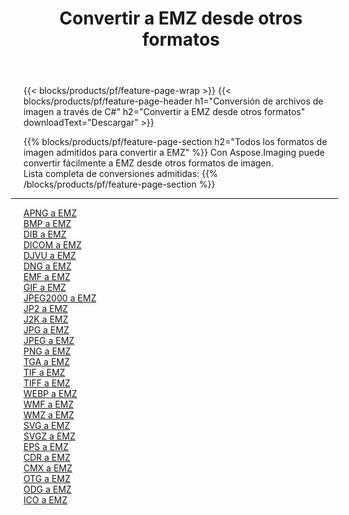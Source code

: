 ﻿---
title: Convertir a EMZ desde otros formatos 
weight: 3920
url: /es/net/conversion/to/emz 
lang: es
langdirlevel: 2
locales: zh-hans,ja,it,ru,de,es,fr,nl,id,lt,pl,pt,vi,tr,ko,zh-hant,ar,hi,th,sv,cs,uk,he
description: Usando Aspose.Imaging puede convertir fácilmente a EMZ desde otros formatos
---

{{< blocks/products/pf/feature-page-wrap >}}
{{< blocks/products/pf/feature-page-header h1="Conversión de archivos de imagen a través de C#" h2="Convertir a EMZ desde otros formatos" downloadText="Descargar" >}}


{{% blocks/products/pf/feature-page-section  h2="Todos los formatos de imagen admitidos para convertir a EMZ" %}}
Con Aspose.Imaging puede convertir fácilmente a EMZ desde otros formatos de imagen.
<br/>
Lista completa de conversiones admitidas:
{{% /blocks/products/pf/feature-page-section %}}
<div class="container-fluid productfamilypage bg-gray">
    <div class="convertypes bg-gray agp-content section">
        <div class="container">
		<hr style="margin-left:-20px;"/>
		<div class="row other-converters">
		    <div class='col-md-2 other-converter remove-lp remove-rp'><a href="/imaging/es/net/conversion/apng-to-emz" >APNG a EMZ</a></div>
<div class='col-md-2 other-converter remove-lp remove-rp'><a href="/imaging/es/net/conversion/bmp-to-emz" >BMP a EMZ</a></div>
<div class='col-md-2 other-converter remove-lp remove-rp'><a href="/imaging/es/net/conversion/dib-to-emz" >DIB a EMZ</a></div>
<div class='col-md-2 other-converter remove-lp remove-rp'><a href="/imaging/es/net/conversion/dicom-to-emz" >DICOM a EMZ</a></div>
<div class='col-md-2 other-converter remove-lp remove-rp'><a href="/imaging/es/net/conversion/djvu-to-emz" >DJVU a EMZ</a></div>
<div class='col-md-2 other-converter remove-lp remove-rp'><a href="/imaging/es/net/conversion/dng-to-emz" >DNG a EMZ</a></div>
<div class='col-md-2 other-converter remove-lp remove-rp'><a href="/imaging/es/net/conversion/emf-to-emz" >EMF a EMZ</a></div>
<div class='col-md-2 other-converter remove-lp remove-rp'><a href="/imaging/es/net/conversion/gif-to-emz" >GIF a EMZ</a></div>
<div class='col-md-2 other-converter remove-lp remove-rp'><a href="/imaging/es/net/conversion/jpeg2000-to-emz" >JPEG2000 a EMZ</a></div>
<div class='col-md-2 other-converter remove-lp remove-rp'><a href="/imaging/es/net/conversion/jp2-to-emz" >JP2 a EMZ</a></div>
<div class='col-md-2 other-converter remove-lp remove-rp'><a href="/imaging/es/net/conversion/j2k-to-emz" >J2K a EMZ</a></div>
<div class='col-md-2 other-converter remove-lp remove-rp'><a href="/imaging/es/net/conversion/jpg-to-emz" >JPG a EMZ</a></div>
<div class='col-md-2 other-converter remove-lp remove-rp'><a href="/imaging/es/net/conversion/jpeg-to-emz" >JPEG a EMZ</a></div>
<div class='col-md-2 other-converter remove-lp remove-rp'><a href="/imaging/es/net/conversion/png-to-emz" >PNG a EMZ</a></div>
<div class='col-md-2 other-converter remove-lp remove-rp'><a href="/imaging/es/net/conversion/tga-to-emz" >TGA a EMZ</a></div>
<div class='col-md-2 other-converter remove-lp remove-rp'><a href="/imaging/es/net/conversion/tif-to-emz" >TIF a EMZ</a></div>
<div class='col-md-2 other-converter remove-lp remove-rp'><a href="/imaging/es/net/conversion/tiff-to-emz" >TIFF a EMZ</a></div>
<div class='col-md-2 other-converter remove-lp remove-rp'><a href="/imaging/es/net/conversion/webp-to-emz" >WEBP a EMZ</a></div>
<div class='col-md-2 other-converter remove-lp remove-rp'><a href="/imaging/es/net/conversion/wmf-to-emz" >WMF a EMZ</a></div>
<div class='col-md-2 other-converter remove-lp remove-rp'><a href="/imaging/es/net/conversion/wmz-to-emz" >WMZ a EMZ</a></div>
<div class='col-md-2 other-converter remove-lp remove-rp'><a href="/imaging/es/net/conversion/svg-to-emz" >SVG a EMZ</a></div>
<div class='col-md-2 other-converter remove-lp remove-rp'><a href="/imaging/es/net/conversion/svgz-to-emz" >SVGZ a EMZ</a></div>
<div class='col-md-2 other-converter remove-lp remove-rp'><a href="/imaging/es/net/conversion/eps-to-emz" >EPS a EMZ</a></div>
<div class='col-md-2 other-converter remove-lp remove-rp'><a href="/imaging/es/net/conversion/cdr-to-emz" >CDR a EMZ</a></div>
<div class='col-md-2 other-converter remove-lp remove-rp'><a href="/imaging/es/net/conversion/cmx-to-emz" >CMX a EMZ</a></div>
<div class='col-md-2 other-converter remove-lp remove-rp'><a href="/imaging/es/net/conversion/otg-to-emz" >OTG a EMZ</a></div>
<div class='col-md-2 other-converter remove-lp remove-rp'><a href="/imaging/es/net/conversion/odg-to-emz" >ODG a EMZ</a></div>
<div class='col-md-2 other-converter remove-lp remove-rp'><a href="/imaging/es/net/conversion/ico-to-emz" >ICO a EMZ</a></div>
                </div>
        </div>
    </div>
</div>
<br/>

